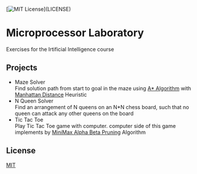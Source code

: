 [![MIT License](https://img.shields.io/apm/l/atomic-design-ui.svg?)](LICENSE)

# Microprocessor Laboratory

Exercises for the Irtificial Intelligence course

## **Projects**

- Maze Solver\
Find solution path from start to goal in the maze using 
[A* Algorithm](https://en.wikipedia.org/wiki/A*_search_algorithm) with 
[Manhattan Distance](https://en.wikipedia.org/wiki/Taxicab_geometry) Heuristic
- N Queen Solver\
Find an arrangement of N queens on an N*N chess board, such that no queen can attack any other queens on the board
- Tic Tac Toe\
Play Tic Tac Toe game with computer. computer side of this game implements by [MiniMax Alpha Beta Pruning](https://de.wikipedia.org/wiki/Alpha-Beta-Suche) Algorithm

## **License**

[MIT](LICENSE)
